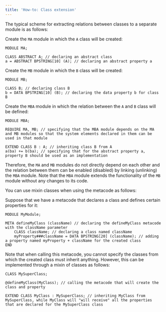```yaml
---
title: 'How-to: Class extension'
---
```


The typical scheme for extracting relations between classes to a separate module is as follows:

Create the `MA` module in which the `A` class will be created:

```lsf
MODULE MA;

CLASS ABSTRACT A; // declaring an abstract class
a = ABSTRACT BPSTRING[10] (A); // declaring an abstract property a
```

Create the `MB` module in which the `B` class will be created:

```lsf
MODULE MB;

CLASS B; // declaring class B
b = DATA BPSTRING[10] (B); // declaring the data property b for class B
```

Create the `MBA` module in which the relation between the `A` and `B` class will be defined:

```lsf
MODULE MBA;

REQUIRE MA, MB; // specifying that the MBA module depends on the MA and MB modules so that the system elements declared in them can be used in that module

EXTEND CLASS B : A; // inheriting class B from A
a(ba) += b(ba); // specifying that for the abstract property a, property B should be used as an implementation
```

Therefore, the `MA` and `MB` modules do not directly depend on each other and the relation between them can be enabled (disabled) by linking (unlinking) the `MBA` module. Note that the `MBA` module extends the functionality of the `MB` module without any changes to its code.

You can use mixin classes when using the metacode as follows:

Suppose that we have a metacode that declares a class and defines certain properties for it:

```lsf
MODULE MyModule;

META defineMyClass (className) // declaring the defineMyClass metacode with the className parameter
    CLASS className; // declaring a class named className
    myProperty###className = DATA BPSTRING[20] (className); // adding a property named myProperty + className for the created class
END
```

Note that when calling this metacode, you cannot specify the classes from which the created class must inherit anything. However, this can be implemented through a mixin of classes as follows:

```lsf
CLASS MySuperClass;

@defineMyClass(MyClass); // calling the metacode that will create the class and property

EXTEND CLASS MyClass : MySuperClass; // inheriting MyClass from MySuperClass, while MyClass will "will receive" all the properties that are declared for the MySuperClass class
```
